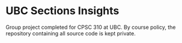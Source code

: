 # UBC Sections Insights

Group project completed for CPSC 310 at UBC. By course policy, the repository containing all source code is kept private.
